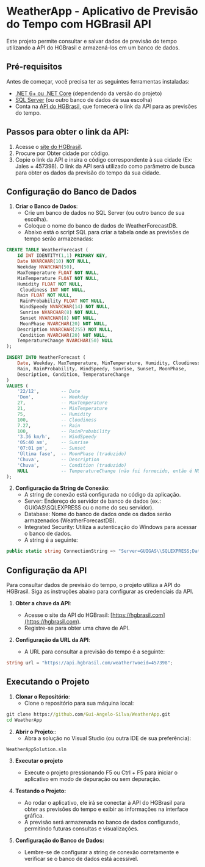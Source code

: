 # WeatherApp - Aplicativo de Previsão do Tempo com HGBrasil API

Este projeto permite consultar e salvar dados de previsão do tempo utilizando a API do HGBrasil e armazená-los em um banco de dados.

## Pré-requisitos

Antes de começar, você precisa ter as seguintes ferramentas instaladas:

- [.NET 6+ ou .NET Core](https://dotnet.microsoft.com/download) (dependendo da versão do projeto)
- [SQL Server](https://www.microsoft.com/pt-br/sql-server) (ou outro banco de dados de sua escolha)
- Conta na [API do HGBrasil](https://hgbrasil.com), que fornecerá o link da API para as previsões do tempo.

## Passos para obter o link da API:
1. Acesse o [site do HGBrasil](https://console.hgbrasil.com/documentation/weather#obter-cidade-por-codigo).
2. Procure por Obter cidade por código.
3. Copie o link da API e insira o código correspondente à sua cidade (Ex: Jales = 457398). O link da API será utilizado como parâmetro de busca para obter os dados da previsão do tempo da sua cidade.

## Configuração do Banco de Dados

1. **Criar o Banco de Dados**:
   - Crie um banco de dados no SQL Server (ou outro banco de sua escolha).
   - Coloque o nome do banco de dados de WeatherForecastDB.
   - Abaixo está o script SQL para criar a tabela onde as previsões de tempo serão armazenadas:

```sql
CREATE TABLE WeatherForecast (
    Id INT IDENTITY(1,1) PRIMARY KEY,
    Date NVARCHAR(10) NOT NULL,
    Weekday NVARCHAR(50),
    MaxTemperature FLOAT NOT NULL,
    MinTemperature FLOAT NOT NULL,
    Humidity FLOAT NOT NULL,
	 Cloudiness INT NOT NULL,
    Rain FLOAT NOT NULL,
	 RainProbability FLOAT NOT NULL,
	 WindSpeedy NVARCHAR(14) NOT NULL,
	 Sunrise NVARCHAR(8) NOT NULL,
	 Sunset NVARCHAR(8) NOT NULL,
	 MoonPhase NVARCHAR(20) NOT NULL,
    Description NVARCHAR(255) NOT NULL,
	 Condition NVARCHAR(20) NOT NULL,
    TemperatureChange NVARCHAR(50) NULL
);

INSERT INTO WeatherForecast (
    Date, Weekday, MaxTemperature, MinTemperature, Humidity, Cloudiness, 
    Rain, RainProbability, WindSpeedy, Sunrise, Sunset, MoonPhase, 
    Description, Condition, TemperatureChange
)
VALUES (
    '22/12',        -- Date
    'Dom',          -- Weekday
    27,             -- MaxTemperature
    21,             -- MinTemperature
    75,             -- Humidity
    100,            -- Cloudiness
    7.27,           -- Rain
    100,            -- RainProbability
    '3.36 km/h',    -- WindSpeedy
    '05:40 am',     -- Sunrise
    '07:01 pm',     -- Sunset
    'Última fase',  -- MoonPhase (traduzido)
    'Chuva',        -- Description
    'Chuva',        -- Condition (traduzido)
    NULL            -- TemperatureChange (não foi fornecido, então é NULL)
);
```

2. **Configuração da String de Conexão**:
   - A string de conexão está configurada no código da aplicação.
   - Server: Endereço do servidor de banco de dados (ex.: GUIGAS\\SQLEXPRESS ou o nome do seu servidor).
   - Database: Nome do banco de dados onde os dados serão armazenados (WeatherForecastDB).
   - Integrated Security: Utiliza a autenticação do Windows para acessar o banco de dados.
   - A string é a seguinte:
```csharp
public static string ConnectionString => "Server=GUIGAS\\SQLEXPRESS;Database=WeatherForecastDB;Integrated Security=True;";
```

## Configuração da API

Para consultar dados de previsão do tempo, o projeto utiliza a API do HGBrasil. Siga as instruções abaixo para configurar as credenciais da API.

1. **Obter a chave da API**:
   - Acesse o site da API do HGBrasil: [https://hgbrasil.com](https://hgbrasil.com).
   - Registre-se para obter uma chave de API.

2. **Configuração da URL da API**:
   - A URL para consultar a previsão do tempo é a seguinte:

```csharp
string url = "https://api.hgbrasil.com/weather?woeid=457398";
```

## Executando o Projeto

1. **Clonar o Repositório**:
   - Clone o repositório para sua máquina local:

```cmd
git clone https://github.com/Gui-Angelo-Silva/WeatherApp.git
cd WeatherApp
```

2. **Abrir o Projeto:**:
   - Abra a solução no Visual Studio (ou outra IDE de sua preferência):
```cmd
WeatherAppSolution.sln
```
  
3. **Executar o projeto**
   - Execute o projeto pressionando F5 ou Ctrl + F5 para iniciar o aplicativo em modo de depuração ou sem depuração.

4. **Testando o Projeto:**
   - Ao rodar o aplicativo, ele irá se conectar à API do HGBrasil para obter as previsões do tempo e exibir as informações na interface gráfica.
   - A previsão será armazenada no banco de dados configurado, permitindo futuras consultas e visualizações.

5. **Configuração do Banco de Dados:**
   - Lembre-se de configurar a string de conexão corretamente e verificar se o banco de dados está acessível.